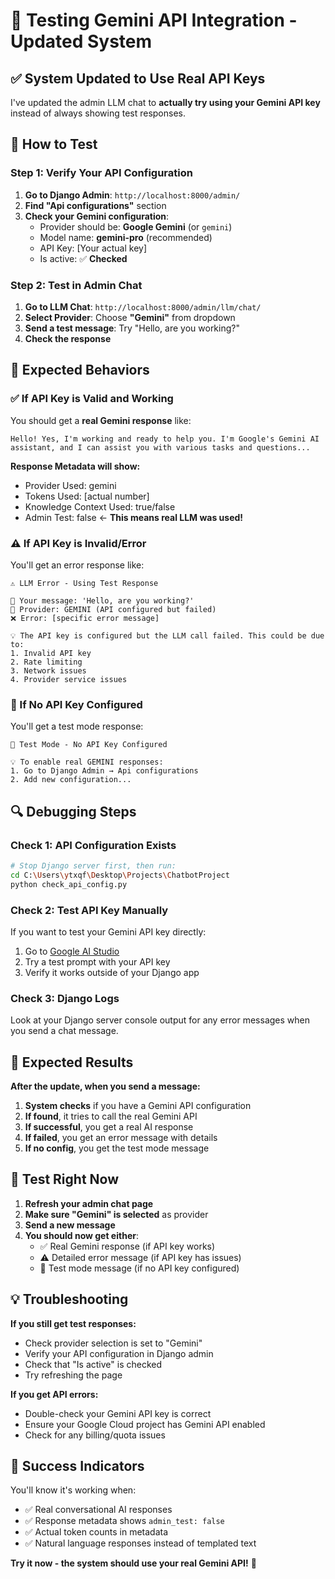 # 🔑 Testing Gemini API Integration - Updated System

## ✅ **System Updated to Use Real API Keys**

I've updated the admin LLM chat to **actually try using your Gemini API key** instead of always showing test responses.

## 🧪 **How to Test**

### **Step 1: Verify Your API Configuration**

1. **Go to Django Admin**: `http://localhost:8000/admin/`
2. **Find "Api configurations"** section
3. **Check your Gemini configuration**:
   - Provider should be: **Google Gemini** (or `gemini`)
   - Model name: **gemini-pro** (recommended)
   - API Key: [Your actual key]
   - Is active: ✅ **Checked**

### **Step 2: Test in Admin Chat**

1. **Go to LLM Chat**: `http://localhost:8000/admin/llm/chat/`
2. **Select Provider**: Choose **"Gemini"** from dropdown
3. **Send a test message**: Try "Hello, are you working?"
4. **Check the response**

## 🎯 **Expected Behaviors**

### **✅ If API Key is Valid and Working**
You should get a **real Gemini response** like:
```
Hello! Yes, I'm working and ready to help you. I'm Google's Gemini AI 
assistant, and I can assist you with various tasks and questions...
```

**Response Metadata will show:**
- Provider Used: gemini
- Tokens Used: [actual number]
- Knowledge Context Used: true/false
- Admin Test: false ← **This means real LLM was used!**

### **⚠️ If API Key is Invalid/Error**
You'll get an error response like:
```
⚠️ LLM Error - Using Test Response

📝 Your message: 'Hello, are you working?'
🤖 Provider: GEMINI (API configured but failed)
❌ Error: [specific error message]

💡 The API key is configured but the LLM call failed. This could be due to:
1. Invalid API key
2. Rate limiting  
3. Network issues
4. Provider service issues
```

### **🧪 If No API Key Configured**
You'll get a test mode response:
```
🧪 Test Mode - No API Key Configured

💡 To enable real GEMINI responses:
1. Go to Django Admin → Api configurations
2. Add new configuration...
```

## 🔍 **Debugging Steps**

### **Check 1: API Configuration Exists**
```bash
# Stop Django server first, then run:
cd C:\Users\ytxqf\Desktop\Projects\ChatbotProject
python check_api_config.py
```

### **Check 2: Test API Key Manually**
If you want to test your Gemini API key directly:
1. Go to [Google AI Studio](https://aistudio.google.com/)
2. Try a test prompt with your API key
3. Verify it works outside of your Django app

### **Check 3: Django Logs**
Look at your Django server console output for any error messages when you send a chat message.

## 🎯 **Expected Results**

**After the update, when you send a message:**

1. **System checks** if you have a Gemini API configuration
2. **If found**, it tries to call the real Gemini API
3. **If successful**, you get a real AI response  
4. **If failed**, you get an error message with details
5. **If no config**, you get the test mode message

## 🚀 **Test Right Now**

1. **Refresh your admin chat page**
2. **Make sure "Gemini" is selected** as provider  
3. **Send a new message**
4. **You should now get either**:
   - ✅ Real Gemini response (if API key works)
   - ⚠️ Detailed error message (if API key has issues)
   - 🧪 Test mode message (if no API key configured)

## 💡 **Troubleshooting**

**If you still get test responses:**
- Check provider selection is set to "Gemini"
- Verify your API configuration in Django admin
- Check that "Is active" is checked
- Try refreshing the page

**If you get API errors:**
- Double-check your Gemini API key is correct
- Ensure your Google Cloud project has Gemini API enabled
- Check for any billing/quota issues

## 🎉 **Success Indicators**

You'll know it's working when:
- ✅ Real conversational AI responses
- ✅ Response metadata shows `admin_test: false`
- ✅ Actual token counts in metadata
- ✅ Natural language responses instead of templated text

**Try it now - the system should use your real Gemini API!** 🚀
